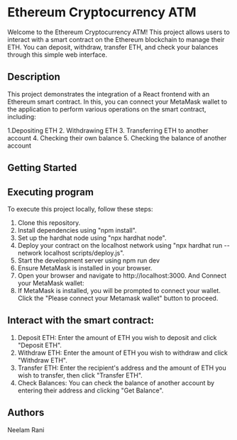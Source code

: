 # Ethereum Cryptocurrency ATM

Welcome to the Ethereum Cryptocurrency ATM! This project allows users to interact with a smart contract on the Ethereum blockchain to manage their ETH. You can deposit, withdraw, transfer ETH, and check your balances through this simple web interface.
## Description

This project demonstrates the integration of a React frontend with an Ethereum smart contract. In this, you can connect your MetaMask wallet to the application to perform various operations on the smart contract, including:

1.Depositing ETH
2. Withdrawing ETH
3. Transferring ETH to another account
4. Checking their own balance
5. Checking the balance of another account
## Getting Started

## Executing program

To execute this project locally, follow these steps:

1. Clone this repository.
2. Install dependencies using "npm install".
3. Set up the hardhat node using "npx hardhat node".
4. Deploy your contract on the localhost network using "npx hardhat run --network localhost scripts/deploy.js".
5. Start the development server using npm run dev
6. Ensure MetaMask is installed in your browser.
7. Open your browser and navigate to http://localhost:3000. And Connect your MetaMask wallet:
8. If MetaMask is installed, you will be prompted to connect your wallet. Click the "Please connect your Metamask wallet" button to proceed.

## Interact with the smart contract:

1. Deposit ETH: Enter the amount of ETH you wish to deposit and click "Deposit ETH".
2. Withdraw ETH: Enter the amount of ETH you wish to withdraw and click "Withdraw ETH".
3. Transfer ETH: Enter the recipient's address and the amount of ETH you wish to transfer, then click "Transfer ETH".
4. Check Balances: You can check the balance of another account by entering their address and clicking "Get Balance".

## Authors

Neelam Rani

